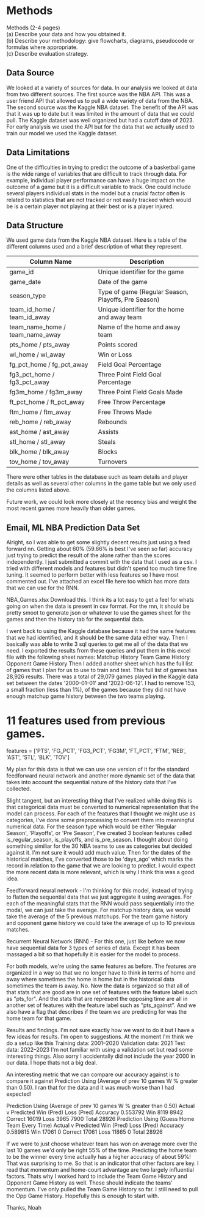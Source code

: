 # Methods
Methods (2-4 pages)  
(a) Describe your data and how you obtained it.  
(b) Describe your methodology: give flowcharts, diagrams, pseudocode or formulas where appropriate.  
(c) Describe evaluation strategy.  

## Data Source
We looked at a variety of sources for data. In our analysis we looked at data from two different sources. The first source was the NBA API. This was a user friend API that allowed us to pull a wide variety of data from the NBA. The second source was the Kaggle NBA dataset. The benefit of the API was that it was up to date but it was limited in the amount of data that we could pull. The Kaggle dataset was well organized but had a cutoff date of 2023. For early analysis we used the API but for the data that we actually used to train our model we used the Kaggle dataset.  

## Data Limitations
One of the difficulties in trying to predict the outcome of a basketball game is the wide range of variables that are difficult to track through data. For example, individual player performance can have a huge impact on the outcome of a game but it is a difficult variable to track. One could include several players individual stats in the model but a crucial factor often is related to statistics that are not tracked or not easily tracked which would be is a certain player not playing at their best or is a player injured. 

## Data Structure
We used game data from the Kaggle NBA dataset. Here is a table of the different columns used and a brief description of what they represent.

| Column Name | Description |
| --- | --- |
| game_id | Unique identifier for the game |
| game_date | Date of the game |
| season_type | Type of game (Regular Season, Playoffs, Pre Season) |
| team_id_home / team_id_away | Unique identifier for the home and away team |
| team_name_home / team_name_away | Name of the home and away team |
| pts_home / pts_away | Points scored |
| wl_home / wl_away | Win or Loss |
| fg_pct_home / fg_pct_away | Field Goal Percentage |
| fg3_pct_home / fg3_pct_away | Three Point Field Goal Percentage |
| fg3m_home / fg3m_away | Three Point Field Goals Made |
| ft_pct_home / ft_pct_away | Free Throw Percentage |
| ftm_home / ftm_away | Free Throws Made |
| reb_home / reb_away | Rebounds |
| ast_home / ast_away | Assists |
| stl_home / stl_away | Steals |
| blk_home / blk_away | Blocks |
| tov_home / tov_away | Turnovers |

There were other tables in the database such as team details and player details as well as several other columns in the game table but we only used the columns listed above. 

<!-- effect of recent games vs effect of older games. This concept is known as recency bias. -->
Future work, we could look more closely at the recency bias and weight the most recent games more heavily than older games.


## Email, ML NBA Prediction Data Set

Alright, so I was able to get some slightly decent results just using a feed forward nn. Getting about 60% (59.66% is best I've seen so far) accuracy just trying to predict the result of the alone rather than the scores independently. I just submitted a commit with the data that I used as a csv. I tried with different models and features but didn't spend too much time fine tuning. It seemed to perform better with less features so I have most commented out. I've attached an excel file here too which has more data that we can use for the RNN. 

NBA_Games.xlsx Download this. I think its a lot easy to get a feel for whats going on when the data is present in csv format. For the rnn, it should be pretty smoot to generate json or whatever to use the games sheet for the games and then the history tab for the sequential data. 

I went back to using the Kaggle database because it had the same features that we had identified, and it should be the same data either way. Then I basically was able to write 3 sql queries to get me all of the data that we need. I exported the results from these queries and put them in this excel file with the following sheet names:
Matchup History
Team Game History
Opponent Game History
Then I added another sheet which has the full list of games that I plan for us to use to train and test. This full list of games has 28,926 results. There was a total of 29,079 games played in the Kaggle data set between the dates '2000-01-01' and '2023-06-12'. I had to remove 153, a small fraction (less than 1%), of the games because they did not have enough matchup game history between the two teams playing. 

# 11 features used from previous games. 
features = ['PTS', 'FG_PCT', 'FG3_PCT', 'FG3M', 'FT_PCT', 'FTM', 'REB', 'AST', 'STL', 'BLK', 'TOV']

My plan for this data is that we can use one version of it for the standard feedforward neural network and another more dynamic set of the data that takes into account the sequential nature of the history data that I've collected. 

Slight tangent, but an interesting thing that I've realized while doing this is that categorical data must be converted to numerical representation that the model can process. For each of the features that I thought we might use as categories, I've done some preprocessing to convert them into meaningful numerical data. For the season type which would be either 'Regular Season', 'Playoffs', or 'Pre Season', I've created 3 boolean features called is_regular_season, is_playoffs, and is_pre_season. I thought about doing something similiar for the 30 NBA teams to use as categories but decided against it. I'm not sure it would add much value. Then for the dates of the historical matches, I've converted those to be 'days_ago' which marks the record in relation to the game that we are looking to predict. I would expect the more recent data is more relevant, which is why I think this was a good idea. 

Feedforward neural network - I'm thinking for this model, instead of trying to flatten the sequential data that we just aggregate it using averages. For each of the meaningful stats that the RNN would pass sequentially into the modal, we can just take the average. For matchup history data, we would take the average of the 5 previous matchups. For the team game history and opponent game history we could take the average of up to 10 previous matches. 

Recurrent Neural Network (RNN) - For this one, just like before we now have sequential data for 3 types of series of data. Except it has been massaged a bit so that hopefully it is easier for the model to process. 

For both models, we're using the same features as before. The features are organized in a way so that we no longer have to think in terms of home and away where sometimes the home is home but in the historical data sometimes the team is away. No. Now the data is organized so that all of that stats that are good are in one set of features with the feature label such as "pts_for". And the stats that are represent the opposing time are all in another set of features with the feature label such as "pts_against". And we also have a flag that describes if the team we are predicting for was the home team for that game. 

Results and findings. I'm not sure exactly how we want to do it but I have a few ideas for results. I'm open to suggestions. At the moment I'm think we do a setup like this
Training data: 2001–2020
Validation data: 2021
Test data: 2022–2023
I'm not familiar with using a validation set but read some interesting things. Also sorry I accidentally did not include the year 2000 in our data. I hope thats not a big deal. 

An interesting metric that we can compare our accuracy against is to compare it against Prediction Using (Average of prev 10 games W % greater than 0.50). I ran that for the data and it was much worse than I had expected! 

Prediction Using (Average of prev 10 games W % greater than 0.50)
Actual v Predicted
Win (Pred)
Loss (Pred)
Accuracy
0.553792
Win
8119
8942
Correct
16019
Loss
3965
7900
Total
28926
Prediction Using (Guess Home Team Every Time)
Actual v Predicted
Win (Pred)
Loss (Pred)
Accuracy
0.589815
Win
17061
0
Correct
17061
Loss
11865
0
Total
28926


If we were to just choose whatever team has won on average more over the last 10 games we'd only be right 55% of the time. Predicting the home team to be the winner every time actually has a higher accuracy of about 59%! That was surprising to me. So that is an indicator that other factors are key. I read that momentum and home-court advantage are two largely influential factors. Thats why I worked hard to include the Team Game History and Opponent Game History as well. These should indicate the teams' momentum. I've only pulled the Team Game History so far. I still need to pull the Opp Game History. Hopefully this is enough to start with. 

Thanks,
Noah